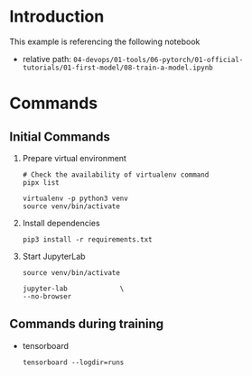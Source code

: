 # Introduction

This example is referencing the following notebook
- relative path: `04-devops/01-tools/06-pytorch/01-official-tutorials/01-first-model/08-train-a-model.ipynb`


# Commands

## Initial Commands

1. Prepare virtual environment

    ``` shell
    # Check the availability of virtualenv command
    pipx list

    virtualenv -p python3 venv
    source venv/bin/activate
    ```
2. Install dependencies

    ``` shell
    pip3 install -r requirements.txt
    ```

3. Start JupyterLab

    ``` shell
    source venv/bin/activate

    jupyter-lab             \
    --no-browser
    ```


## Commands during training

- tensorboard

    ``` shell
    tensorboard --logdir=runs
    ```

